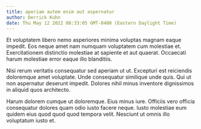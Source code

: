 ```yaml
---
title: aperiam autem enim aut aspernatur
author: Derrick Kuhn
date: Thu May 12 2022 08:33:05 GMT-0400 (Eastern Daylight Time)
---
```

Et voluptatem libero nemo asperiores minima voluptas magnam eaque impedit. Eos neque amet nam numquam voluptatem cum molestiae et. Exercitationem distinctio molestiae at sapiente et aut quaerat. Occaecati harum molestiae error eaque illo blanditiis.

 Nisi rerum veritatis consequatur sed aperiam ut ut. Excepturi est reiciendis doloremque amet voluptate. Unde consequatur similique unde quis. Qui ut non aspernatur deserunt impedit. Dolores nihil minus inventore dignissimos in aliquid quos architecto.

 Harum dolorem cumque ut doloremque. Eius minus iure. Officiis vero officia consequatur dolores quam odio iusto facere neque. Iusto molestiae eum quidem eius quod quod quod tempora velit. Nesciunt ut omnis illo voluptatum iusto et.